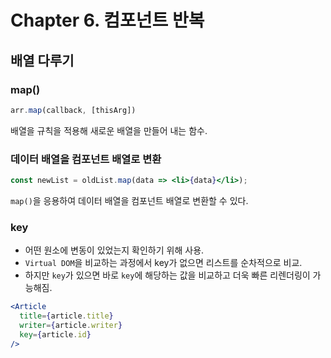 # Chapter 6. 컴포넌트 반복

## 배열 다루기
### map()
```jsx
arr.map(callback, [thisArg])
```
배열을 규칙을 적용해 새로운 배열을 만들어 내는 함수.

### 데이터 배열을 컴포넌트 배열로 변환
```jsx
const newList = oldList.map(data => <li>{data}</li>);
```
`map()`을 응용하여 데이터 배열을 컴포넌트 배열로 변환할 수 있다.

### key
- 어떤 원소에 변동이 있었는지 확인하기 위해 사용.
- `Virtual DOM`을 비교하는 과정에서 key가 없으면 리스트를 순차적으로 비교.
- 하지만 `key`가 있으면 바로 `key`에 해당하는 값을 비교하고 더욱 빠른 리렌더링이 가능해짐.
```jsx
<Article
  title={article.title}
  writer={article.writer}
  key={article.id}
/>
```